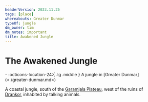 ```yaml
---
headerVersion: 2023.11.25
tags: [place]
whereabouts: Greater Dunmar
typeOf: jungle
dm_owner: tim
dm_notes: important
title: Awakened Jungle
---
```

# The Awakened Jungle
<div class="grid cards ext-narrow-margin ext-one-column" markdown>
-    :octicons-location-24:{ .lg .middle } A jungle in [Greater Dunmar](<./greater-dunmar.md>)  
</div>


A coastal jungle, south of the [Garamjala Plateau](<garamjala-plateau/garamjala-plateau.md>), west of the ruins of [Drankor](<../../history/drankorian-era/drankor.md>), inhabited by talking animals. 

